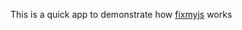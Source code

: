 This is a quick app to demonstrate how <a href = "https://github.com/jshint/fixmyjs">fixmyjs</a> works